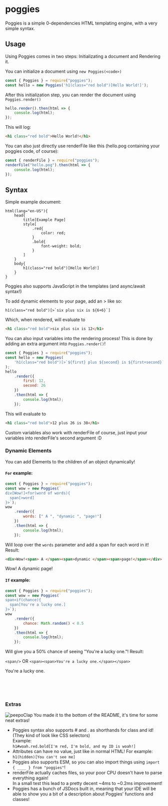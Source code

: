 # poggies

Poggies is a simple 0-dependencies HTML templating engine, with a very simple syntax.

## Usage

Using Poggies comes in two steps: Initializating a document and Rendering it.

You can initialize a document using `new Poggies(<code>)`

```js
const { Poggies } = require("poggies");
const hello = new Poggies('h1(class="red bold")[Hello World!]');
```

After this initialization step, you can render the document using `Poggies.render()`

```js
hello.render().then(html => {
	console.log(html);
});
```

This will log:

```html
<h1 class="red bold">Hello World!</h1>
```

You can also just directly use renderFile like this (hello.pog containing your poggies code, of course):

```js
const { renderFile } = require("poggies");
renderFile("hello.pog").then(html => {
	console.log(html);
});
```

## Syntax

Simple example document:

```
html(lang="en-US"){
    head{
        title[Example Page]
        style[
            .red{
                color: red;
            }
            .bold{
                font-weight: bold;
            }
        ]
    }
    body{
        h1(class="red bold")[Hello World!]
    }
}
```

Poggies also supports JavaScript in the templates (and async/await syntax!)

To add dynamic elements to your page, add an > like so:

```
h1(class="red bold")[>`six plus six is ${6+6}`]
```

Which, when rendered, will evaluate to

```html
<h1 class="red bold">six plus six is 12</h1>
```

You can also input variables into the rendering process! This is done by adding an extra argument into `Poggies.render()`!

```js
const { Poggies } = require("poggies");
const hello = new Poggies(
	'h1(class="red bold")[>`${first} plus ${second} is ${first+second}`]'
);
hello
	.render({
		first: 12,
		second: 26
	})
	.then(html => {
		console.log(html);
	});
```

This will evaluate to

```html
<h1 class="red bold">12 plus 26 is 38</h1>
```

Custom variables also work with renderFile of course, just input your variables into renderFile's second argument :D

### Dynamic Elements

You can add Elements to the children of an object dynamically!

#### `For` example:

```js
const { Poggies } = require("poggies");
const wow = new Poggies(`
div[Wow!]<for(word of words){
  span[>word]
}>`);
wow
	.render({
		words: [" A ", "dynamic ", "page!"]
	})
	.then(html => {
		console.log(html);
	});
```

Will loop over the `words` parameter and add a span for each word in it! Result:

```html
<div>Wow!<span> A </span><span>dynamic </span><span>page!</span></div>
```

<div>Wow!<span> A </span><span>dynamic </span><span>page!</span></div>

#### `If` example:

```js
const { Poggies } = require("poggies");
const wow = new Poggies(`
span<if(chance){
  span[You're a lucky one.]
}>`);
wow
	.render({
		chance: Math.random() < 0.5
	})
	.then(html => {
		console.log(html);
	});
```

Will give you a 50% chance of seeing "You're a lucky one."! Result:

`<span/>` OR `<span><span>You're a lucky one.</span></span>`

<blink><span>You're a lucky one.</span></blink>

<br/><br/><br/>

### Extras

<img src="https://cdn.betterttv.net/emote/5d38aaa592fc550c2d5996b8/1x" alt="peepoClap" align="left"/> You made it to the bottom of the README, it's time for some neat extras!

- Poggies syntax also supports # and . as shorthands for class and id! (They kind of look like CSS selectors)  
  Example:  
  `h1#woah.red.bold[I'm red, I'm bold, and my ID is woah!]`
- Attributes can have no value, just like in normal HTML! For example:  
  `h1(hidden)[You can't see me]`
- Poggies also supports ESM, so you can also import things using `import { ____ } from "poggies"`!
- renderFile actually caches files, so your poor CPU doesn't have to parse everything again!  
  In a small test this lead to a pretty decent ~4ms to ~0.2ms improvement!
- Poggies has a bunch of JSDocs built in, meaning that your IDE will be able to show you a bit of a description about Poggies' functions and classes!
